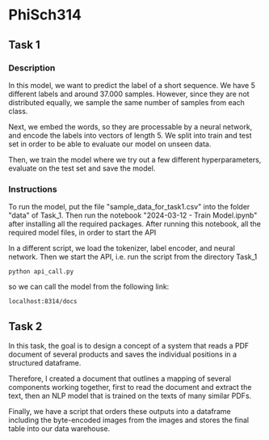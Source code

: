 # PhiSch314


## Task 1

### Description

In this model, we want to predict the label of a short sequence. We have 5 different labels and around 37.000 samples. However, since they are not distributed equally, we sample the same number of samples from each class.

Next, we embed the words, so they are processable by a neural network, and encode the labels into vectors of length 5. We split into train and test set in order to be able to evaluate our model on unseen data.

Then, we train the model where we try out a few different hyperparameters, evaluate on the test set and save the model.



### Instructions

To run the model, put the file "sample_data_for_task1.csv" into the folder "data" of Task_1. Then run the notebook "2024-03-12 - Train Model.ipynb" after installing all the required packages. After running this notebook, all the required model files, in order to start the API

In a different script, we load the tokenizer, label encoder, and neural network. Then we start the API, i.e. run the script from the directory Task_1

```python api_call.py```

so we can call the model from the following link:

```localhost:8314/docs```

## Task 2

In this task, the goal is to design a concept of a system that reads a PDF document of several products and saves the individual positions in a structured dataframe.

Therefore, I created a document that outlines a mapping of several components working together, first to read the document and extract the text, then an NLP model that is trained on the texts of many similar PDFs.

Finally, we have a script that orders these outputs into a dataframe including the byte-encoded images from the images and stores the final table into our data warehouse.
